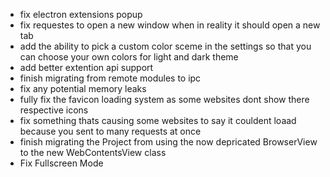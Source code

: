 + fix electron extensions popup
+ fix requestes to open a new window when in reality it should open a new tab
+ add the ability to pick a custom color sceme in the settings so that you can choose your own colors for light and dark theme
+ add better extention api support
+ finish migrating from remote modules to ipc
+ fix any potential memory leaks
+ fully fix the favicon loading system as some websites dont show there respective icons
+ fix something thats causing some websites to say it couldent loaad because you sent to many requests at once
+ finish migrating the Project from using the now depricated BrowserView to the new WebContentsView class
+ Fix Fullscreen Mode